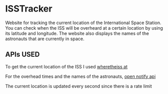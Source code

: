 # ISSTracker

Website for tracking the current location of the International Space Station.
You can check when the ISS will be overheard at a certain location by using its latitude and longitude.
The website also displays the names of the astronauts that are currently in space.

## APIs USED

To get the current location of the ISS I used [wheretheiss at](https://wheretheiss.at/)

For the overhead times and the names of the astronauts, [open notify api](http://open-notify.org/)

The current location is updated every second since there is a rate limit
